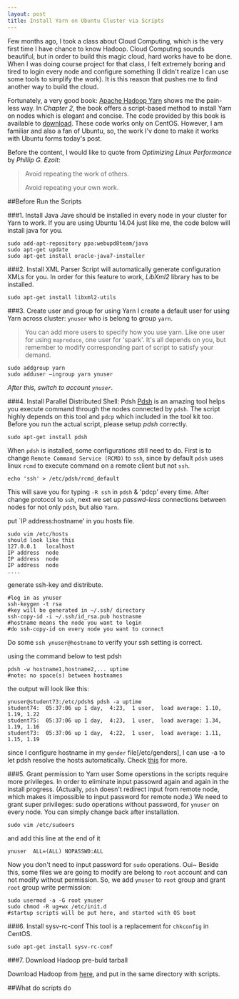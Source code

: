 ```yaml
---
layout: post
title: Install Yarn on Ubuntu Cluster via Scripts
---
```


Few months ago, I took a class about Cloud Computing, which is the very first time I have chance to know Hadoop. Cloud Computing sounds beautiful, but in order to build this magic cloud, hard works have to be done. When I was doing course project for that class, I felt extremely boring and tired to login every node and configure something (I didn't realize I can use some tools to simplify the work). It is this reason that pushes me to find another way to build the cloud.

Fortunately, a very good book: [Apache Hadoop Yarn](http://yarn-book.com/) shows me the pain-less way. In *Chapter 2*, the book offers a script-based method to install Yarn on nodes which is elegant and concise. The code provided by this book is available to [download](http://clustermonkey.net/download/Apache_Hadoop_YARN/). These code works only on CentOS. However, I am familiar and also a fan of Ubuntu, so, the work I'v done to make it works with Ubuntu forms today's post.

Before the content, I would like to quote from *Optimizing LInux Performance* by *Phillip G. Ezolt*:

>Avoid repeating the work of others.
>
>Avoid repeating your own work.

##Before Run the Scripts

###1. Install Java
Jave should be installed in every node in your cluster for Yarn to work. If you are using Ubuntu 14.04 just like me, the code below will install java for you.

<pre><code class="Bash">sudo add-apt-repository ppa:webupd8team/java
sudo apt-get update
sudo apt-get install oracle-java7-installer
</code></pre>

###2. Install XML Parser
Script will automatically generate configuration XMLs for you. In order for this feature to work, *LibXml2* library has to be installed.
<pre><code class="Bash">sudo apt-get install libxml2-utils
</code></pre>

###3. Create user and group for using Yarn
I create a default user for using Yarn across cluster: `ynuser` who is belong to group `yarn`.
>You can add more users to specify how you use yarn. Like one user for using `mapreduce`, one user for 'spark'. It's all depends on you, but remember to modify corresponding part of script to satisfy your demand.

<pre><code class="Bash">sudo addgroup yarn
sudo adduser —ingroup yarn ynuser</code></pre>

*After this, switch to account `ynuser`.*

###4. Install Parallel Distributed Shell: Pdsh
[Pdsh](https://code.google.com/p/pdsh/) is an amazing tool helps you execute command through the nodes connected by `pdsh`. The script highly depends on this tool and `pdcp` which included in the tool kit too. Before you run the actual script, please setup *pdsh* correctly.

<pre><code class="Bash">sudo apt-get install pdsh
</code></pre>

When `pdsh` is installed, some configurations still need to do. First is  to change `Remote Command Service (RCMD)` to `ssh`, since by default `pdsh` uses linux `rcmd` to execute command on a remote client but not `ssh`.

<pre><code class="Bash">echo 'ssh' > /etc/pdsh/rcmd_default</code></pre>

This will save you for typing `-R ssh` in `pdsh` & 'pdcp' every time. After change protocol to `ssh`, next we set up *passwd-less* connections between nodes for not only `pdsh`, but also `Yarn`.

put `IP address:hostname' in you hosts file.
<pre><code class="Bash">sudo vim /etc/hosts
should look like this
127.0.0.1	localhost
IP address	node
IP address	node
IP address  node
....</code></pre>

generate ssh-key and distribute.

<pre><code class="Bash">#log in as ynuser
ssh-keygen -t rsa
#key will be generated in ~/.ssh/ directory
ssh-copy-id -i ~/.ssh/id_rsa.pub hostnasme
#hostname means the node you want to login
#do ssh-copy-id on every node you want to connect
</code></pre>

Do some `ssh ynuser@hostname` to verify your ssh setting is correct.

using the command below to test pdsh

<pre><code class="Bash">pdsh -w hostname1,hostname2,... uptime
#note: no space(s) between hostnames
</code></pre>

the output will look like this:

<pre><code class="Bash">ynuser@student73:/etc/pdsh$ pdsh -a uptime
student74:  05:37:06 up 1 day,  4:23,  1 user,  load average: 1.10, 1.19, 1.22
student75:  05:37:06 up 1 day,  4:23,  1 user,  load average: 1.34, 1.19, 1.16
student73:  05:37:06 up 1 day,  4:22,  1 user,  load average: 1.11, 1.15, 1.19
</code></pre>

since I configure hostname in my `gender` file[/etc/genders], I can use -a to let pdsh resolve the hosts automatically. Check [this](https://computing.llnl.gov/linux/genders.html) for more.

###5. Grant permission to Yarn user
Some operstions in the scripts require more privileges. In order to eliminate input passowrd again and again in the install progress. (Actually, `pdsh` doesn't redirect input from remote node, which makes it impossible to input password for remote node.)  We need to grant super privileges: sudo operations without password, for `ynuser` on every node. You can simply change back after installation.

<pre><code class="Bash">sudo vim /etc/sudoers
</code></pre>

and add this line at the end of it

<pre><code class="Bash">ynuser  ALL=(ALL) NOPASSWD:ALL
</code></pre>

Now you don't need to input password for `sudo` operations. Oui~
Beside this, some files we are going to modify are belong to `root` account and can not modify without permission. So, we add `ynuser` to `root` group and grant `root` group write permission:

<pre><code class="Bash">sudo usermod -a -G root ynuser
sudo chmod -R ug+wx /etc/init.d
#startup scripts will be put here, and started with OS boot
</code></pre>

###6. Install sysv-rc-conf
This tool is a replacement for `chkconfig` in CentOS.

<pre><code class="Bash">sudo apt-get install sysv-rc-conf
</code></pre>

###7. Download Hadoop pre-buld tarball

Download Hadoop from [here](http://hadoop.apache.org/releases.html#Download), and put in the same directory with scripts.

##What do scripts do
